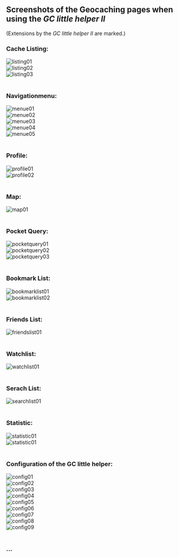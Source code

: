 ## Screenshots of the Geocaching pages when using the *GC little helper II*

(Extensions by the *GC little helper II* are marked.)

### Cache Listing:
<img src="../images/screenshot_listing01.jpg" title="Listing head" alt="listing01"><br>
<img src="../images/screenshot_listing02.jpg" title="Listing VIP lists" alt="listing02"><br>
<img src="../images/screenshot_listing03.jpg" title="Listing logs" alt="listing03"><br>
<br>

### Navigationmenu:
<img src="../images/screenshot_menue01.jpg" title="Navigationmenu different variants" alt="menue01"><br>
<img src="../images/screenshot_menue02.jpg" title="Navigationmenu different variants" alt="menue02"><br>
<img src="../images/screenshot_menue03.jpg" title="Navigationmenu different variants" alt="menue03"><br>
<img src="../images/screenshot_menue04.jpg" title="Navigationmenu different variants" alt="menue04"><br>
<img src="../images/screenshot_menue05.jpg" title="Navigationmenu different variants" alt="menue05"><br>
<br>

### Profile:
<img src="../images/screenshot_profile01.jpg" title="Profile" alt="profile01"><br>
<img src="../images/screenshot_profile02.jpg" title="Profile" alt="profile02"><br>
<br>

### Map:
<img src="../images/screenshot_map01.jpg" title="Map" alt="map01"><br>
<br>

### Pocket Query:
<img src="../images/screenshot_pocketquery01.jpg" title="Active Pocket Queries" alt="pocketquery01"><br>
<img src="../images/screenshot_pocketquery02.jpg" title="Pocket Queries Ready for Download" alt="pocketquery02"><br>
<img src="../images/screenshot_pocketquery03.jpg" title="Pocket Query" alt="pocketquery03"><br>
<br>

### Bookmark List:
<img src="../images/screenshot_bookmarklist01.jpg" title="Bookmark Lists" alt="bookmarklist01"><br>
<img src="../images/screenshot_bookmarklist02.jpg" title="Bookmark List" alt="bookmarklist02"><br>
<br>

### Friends List:
<img src="../images/screenshot_friendslist01.jpg" title="Your Friends" alt="friendslist01"><br>
<br>

### Watchlist:
<img src="../images/screenshot_watchlist01.jpg" title="Watchlist" alt="watchlist01"><br>
<br>

### Serach List:
<img src="../images/screenshot_searchlist01.jpg" title="Search List" alt="searchlist01"><br>
<br>

### Statistic:
<img src="../images/screenshot_statistic02.jpg" title="Logs" alt="statistic01"><br>
<img src="../images/screenshot_statistic01.jpg" title="Matrix" alt="statistic01"><br>
<br>

### Configuration of the GC little helper:
<img src="../images/screenshot_config01.jpg" title="Configuration global parameter" alt="config01"><br>
<img src="../images/screenshot_config02.jpg" title="Configuration homezone map" alt="config02"><br>
<img src="../images/screenshot_config03.jpg" title="Configuration Linklist" alt="config03"><br>
<img src="../images/screenshot_config04.jpg" title="Configuration listing" alt="config04"><br>
<img src="../images/screenshot_config05.jpg" title="Configuration listing" alt="config05"><br>
<img src="../images/screenshot_config06.jpg" title="Configuration listing" alt="config06"><br>
<img src="../images/screenshot_config07.jpg" title="Configuration listing" alt="config07"><br>
<img src="../images/screenshot_config08.jpg" title="Configuration listing" alt="config08"><br>
<img src="../images/screenshot_config09.jpg" title="Configuration listing" alt="config09"><br>
<br>

### ...
